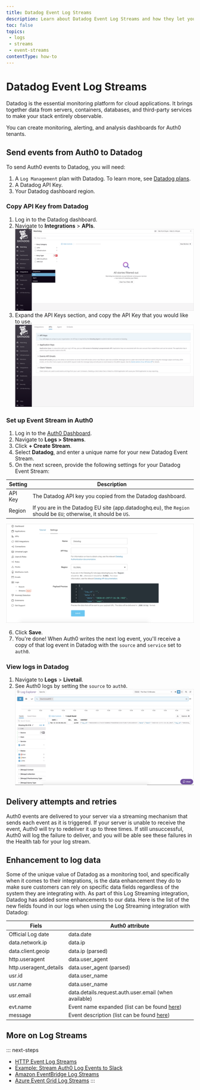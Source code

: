 ```yaml
---
title: Datadog Event Log Streams
description: Learn about Datadog Event Log Streams and how they let you export your events in near real-time to Datadog.
toc: false
topics:
 - logs
 - streams
 - event-streams
contentType: how-to
---
```


# Datadog Event Log Streams

Datadog is the essential monitoring platform for cloud applications. It brings together data from servers, containers, databases, and third-party services to make your stack entirely observable.

You can create monitoring, alerting, and analysis dashboards for Auth0 tenants.

## Send events from Auth0 to Datadog

To send Auth0 events to Datadog, you will need:

1. A `Log Management` plan with Datadog. To learn more, see [Datadog plans](https://www.datadoghq.com/pricing/).
2. A Datadog API Key.
3. Your Datadog dashboard region.

### Copy API Key from Datadog

1. Log in to the Datadog dashboard.
2. Navigate to **Integrations** > **APIs**.
![Integrations Dashboard](/media/articles/logs/datadog/tutorial-1.png)
3. Expand the API Keys section, and copy the API Key that you would like to use.
![API Keys Section](/media/articles/logs/datadog/tutorial-2.png)

### Set up Event Stream in Auth0

1. Log in to the [Auth0 Dashboard](${manage_url}).
2. Navigate to **Logs > Streams**.
3. Click **+ Create Stream**.
4. Select **Datadog**, and enter a unique name for your new Datadog Event Stream.
5. On the next screen, provide the following settings for your Datadog Event Stream:

| Setting | Description |
|---------|-------------|
| API Key | The Datadog API key you copied from the Datadog dashboard. |
| Region  | If you are in the Datadog EU site (app.datadoghq.eu), the `Region` should be `EU`; otherwise, it should be `US`. |

![Datadog Settings Form](/media/articles/logs/datadog/tutorial-3.png)

6. Click **Save**.
7. You're done! When Auth0 writes the next log event, you'll receive a copy of that log event in Datadog with the `source` and `service` set to `auth0`.

### View logs in Datadog

1. Navigate to **Logs** > **Livetail**.
2. See Auth0 logs by setting the `source` to `auth0`.
![Datadog Logs Dashboard](/media/articles/logs/datadog/tutorial-4.png)

## Delivery attempts and retries

Auth0 events are delivered to your server via a streaming mechanism that sends each event as it is triggered. If your server is unable to receive the event, Auth0 will try to redeliver it up to three times. If still unsuccessful, Auth0 will log the failure to deliver, and you will be able see these failures in the Health tab for your log stream.

## Enhancement to log data

Some of the unique value of Datadog as a monitoring tool, and specifically when it comes to their integrations, is the data enhancement they do to make sure customers can rely on specific data fields regardless of the system they are integrating with. As part of this Log Streaming integration, Datadog has added some enhancements to our data. Here is the list of the new fields found in our logs when using the Log Streaming integration with Datadog:

| Fiels | Auth0 attribute |
|---------|-------------|
| Official Log date | data.date |
| data.network.ip | data.ip |
| data.client.geoip |	data.ip (parsed) |
| http.useragent |	data.user_agent |
| http.useragent_details |	data.user_agent (parsed) |
| usr.id |	data.user_name |
| usr.name |	data.user_name |
| usr.email |	data.details.request.auth.user.email (when available) |
| evt.name | Event name expanded (list can be found [here](/logs/references/log-event-type-codes)) |
| message |	Event description  (list can be found [here](/logs/references/log-event-type-codes))|


## More on Log Streams

::: next-steps
* [HTTP Event Log Streams](/logs/streams/http-event)
* [Example: Stream Auth0 Log Events to Slack](/logs/streams/http-event-to-slack)
* [Amazon EventBridge Log Streams](/logs/streams/amazon-eventbridge)
* [Azure Event Grid Log Streams](/logs/streams/azure-event-grid)
:::
